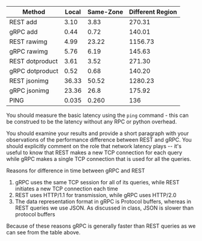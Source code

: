 
|  Method 	| Local  	| Same-Zone  	|  Different Region 	|
|---	|---	|---	|---	|
|   REST add	| 3.10  	|  3.83 	| 270.31 	|
|   gRPC add	|  0.44 	|  0.72 	|  140.01  	|
|   REST rawimg	| 4.99  	|  23.22 	|  1156.73 	|
|   gRPC rawimg	| 5.76      |  6.19 	| 145.63  	|
|   REST dotproduct	| 3.61  	|   3.52	|  271.30	|
|   gRPC dotproduct	|  0.52 	|  0.68 	|  140.20  	|
|   REST jsonimg	|  36.33 	|  50.52	|   1280.23	|
|   gRPC jsonimg	|  23.36     | 26.8  	|  175.92 	|
|   PING        |  0.035     |  0.260    |   136    |

You should measure the basic latency  using the `ping` command - this can be construed to be the latency without any RPC or python overhead.

You should examine your results and provide a short paragraph with your observations of the performance difference between REST and gRPC. You should explicitly comment on the role that network latency plays -- it's useful to know that REST makes a new TCP connection for each query while gRPC makes a single TCP connection that is used for all the queries.

Reasons for difference in time between gRPC and REST
1) gRPC uses the same TCP session for all of its queries, while REST initiates a new TCP connection each time
2) REST uses HTTP/1.1 for transmission, while gRPC uses HTTP/2.0
3) The data representation format in gRPC is Protocol buffers, whereas in REST queries we use JSON. As discussed in class, JSON is slower than protocol buffers

Because of these reasons gRPC is generally faster than REST queries as we can see from the table above.
